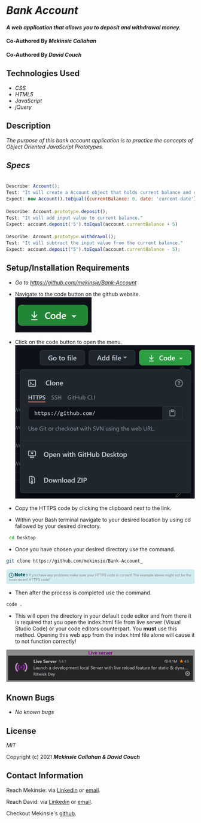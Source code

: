 # _Bank Account_

#### _A web application that allows you to deposit and withdrawal money._

#### Co-Authored By _**Mekinsie Callahan**_
#### Co-Authored By _**David Couch**_

## Technologies Used

* _CSS_
* _HTML5_
* _JavaScript_
* _jQuery_

## Description

_The purpose of this bank account application is to practice the concepts of Object Oriented JavaScript Prototypes._

## *Specs*

```js

Describe: Account();
Test: "It will create a Account object that holds current balance and date."
Expect: new Account().toEqual({currentBalance: 0, date: 'current-date'});

Describe: Account.prototype.deposit();
Test: "It will add input value to current balance."
Expect: account.deposit('5').toEqual(account.currentBalance + 5)

Describe: Account.prototype.withdrawal();
Test: "It will subtract the input value from the current balance."
Expect: account.deposit("5").toEqual(account.currentBalance - 5);

```

## Setup/Installation Requirements

* _Go to https://github.com/mekinsie/Bank-Account_
*  Navigate to the code button on the github website.\
![Code button](/img/README/code.PNG)

* Click on the code button to open the menu.\
![Github Repo Example](/img/README/HTTPS.png)

- Copy the HTTPS code by clicking the clipboard next to the link.

- Within your Bash terminal navigate to your desired location by using cd fallowed by your desired directory.
```bash
 cd Desktop
``` 

- Once you have chosen your desired directory use the command.
```bash 
git clone https://github.com/mekinsie/Bank-Account_
```

<div 
  style="
    background-color: #d1ecf1; 
    color: grey; padding: 6px; 
    font-size: 9px; 
    border-radius: 5px; 
    border: 1px solid #d4ecf1; 
    margin-bottom: 12px"
> 
  <span 
    style="
      font-size: 12px; 
      font-weight: 600; 
      color: #0c5460;"
  >
    ⓘ
  </span>
  <span 
    style="
      font-size: 12px; 
      font-weight: 900; 
      color: #0c5460;
      margin-bottom: 24px"
  >
    Note : 
  </span> 
  If you have any problems make sure your HTTPS code is correct! The example above might not be the most recent HTTPS code!
</div>


* Then after the process is completed use the command.

``` bash
code .
```
* This will open the directory in your default code editor and from there it is required that you open the index.html file from live server (Visual Studio Code) or your code editors counterpart. You <strong>must</strong> use this method. Opening this web app from the index.html file alone will cause it to not function correctly!

<p 
  style="
    font-size: 12px; 
    background-color: #8c8c8c; 
    border-radius: 2px; 
    padding: 1px 5px; 
    text-align: center; 
    color: white; 
    margin-bottom: 24px"
>
  <span style="font-weight: 700; color: purple">Live server</span>
  <img src="img/README/liveserver.PNG">
</p>

## Known Bugs

* _No known bugs_

## License

_MIT_

Copyright (c) 2021 **_Mekinsie Callahan & David Couch_**
## Contact Information

Reach Mekinsie: via <a href="https://www.linkedin.com/in/mekinsie/" target="_blank">Linkedin</a> or <a href="mailto:mekinsie.aja@gmail.com" target="_blank">email</a></li>.

Reach David: via <a href="https://www.linkedin.com/in/davidcouch440/" target="_blank">Linkedin</a> or <a href="mailto:dcouch440@gmail.com" target="_blank">email</a></li>.


Checkout Mekinsie's <a href="https://github.com/mekinsie" target="_blank">github</a>.

